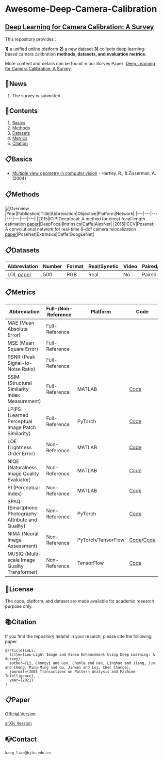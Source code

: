 # Awesome-Deep-Camera-Calibration

## [Deep Learning for Camera Calibration: A Survey]()

This repository provides：

 **1)** a unified online platform
 **2)** a new dataset 
 **3)** collects deep learning-based camera calibration **methods, datasets, and evaluation metrics**. 

More content and details can be found in our Survey Paper: [Deep Learning for Camera Calibration: A Survey](). 



## 📣News
1. The survey is submitted. 



## 🌱Contents
1. [Basics](#Basics)
2. [Methods](#Methods)
3. [Datasets](#Datasets)
4. [Metrics](#Metrics)
5. [Citation](#Citation)

## 📋Basics
* [Multiple view geometry in computer vision](https://cseweb.ucsd.edu/classes/sp13/cse252B-a/HZ2eCh2.pdf) - Hartley, R., & Zisserman, A. (2004)

## 📋Methods
![Overview](/chronology.png)
|Year|Publication|Title|Abbreviation|Objective|Platform|Network|
|---|---|---|---|---|---|---|
|2015|ICIP|Deepfocal: A method for direct focal length estimation [paper](https://ieeexplore.ieee.org/abstract/document/7351024)|DeepFocal|Intrinsics|Caffe|AlexNet|
|2015|ICCV|Posenet: A convolutional network for real-time 6-dof camera relocalization [paper](https://openaccess.thecvf.com/content_iccv_2015/html/Kendall_PoseNet_A_Convolutional_ICCV_2015_paper.html)|PoseNet|Extrinsics|Caffe|GoogLeNet|



## 📋Datasets
|Abbreviation|Number|Format|Real/Synetic|Video|Paired/Unpaired/Application|Dataset|
|---|---|---|---|---|---|---|
|LOL [paper](https://arxiv.org/abs/1808.04560)|500|RGB|Real|No|Paired|[Dataset](https://daooshee.github.io/BMVC2018website/)|



## 📋Metrics
|Abbreviation|Full-/Non-Reference|Platform|Code|
|---|---|---|---|
|MAE (Mean Absolute Error)|Full-Reference| | |
|MSE (Mean Square Error)|Full-Reference| | |
|PSNR (Peak Signal-to-Noise Ratio)|Full-Reference| | |
|SSIM (Structural Similarity Index Measurement)|Full-Reference|MATLAB|[Code](http://www.cns.nyu.edu/~lcv/ssim/ssim_index.m) |
|LPIPS (Learned Perceptual Image Patch Similarity)|Full-Reference|PyTorch|[Code](https://github.com/richzhang/PerceptualSimilarity) |
|LOE (Lightness Order Error)|Non-Reference|MATLAB|[Code](https://drive.google.com/drive/folders/0B3YzCh6G4aubLUhQMzdzR05nSDg?usp=sharing) |
|NIQE (Naturalness Image Quality Evaluator)|Non-Reference|MATLAB|[Code](https://github.com/utlive/niqe)|
|PI (Perceptual Index)|Non-Reference|MATLAB|[Code](https://github.com/chaoma99/sr-metric)|
|SPAQ (Smartphone Photography Attribute and Quality)|Non-Reference|PyTorch|[Code](https://github.com/h4nwei/SPAQ)|
|NIMA (Neural Image Assessment)|Non-Reference|PyTorch/TensorFlow|[Code](https://github.com/kentsyx/Neural-IMage-Assessment)/[Code](https://github.com/titu1994/neural-image-assessment)|
|MUSIQ (Multi-scale Image Quality Transformer)|Non-Reference|TensorFlow|[Code](https://github.com/google-research/google-research/tree/master/musiq)|
## 📜</g-emoji>License
The code, platform, and dataset are made available for academic research purpose only. 

## 📚</g-emoji>Citation
If you find the repository helpful in your resarch, please cite the following paper.
```
@article{LoLi,
  title={Low-Light Image and Video Enhancement Using Deep Learning: A Survey},
  author={Li, Chongyi and Guo, Chunle and Han, Linghao and Jiang, Jun and Cheng, Ming-Ming and Gu, Jinwei and Loy, Chen Change},
  journal={IEEE Transactions on Pattern Analysis and Machine Intelligence},
  year={2021}
}
```
## 📋Paper
[Official Version](https://ieeexplore.ieee.org/document/9609683)

[arXiv Version](https://arxiv.org/pdf/2104.10729.pdf)


## 📭Contact

```
kang_liao@bjtu.edu.cn
```
